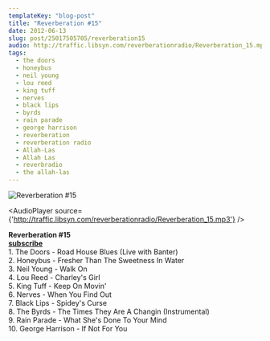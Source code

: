 ```yaml
---
templateKey: "blog-post"
title: "Reverberation #15"
date: 2012-06-13
slug: post/25017505705/reverberation15
audio: http://traffic.libsyn.com/reverberationradio/Reverberation_15.mp3
tags:
  - the doors
  - honeybus
  - neil young
  - lou reed
  - king tuff
  - nerves
  - black lips
  - byrds
  - rain parade
  - george harrison
  - reverberation
  - reverberation radio
  - Allah-Las
  - Allah Las
  - reverbradio
  - the allah-las
---
```


![Reverberation #15](../images/4a8c2898035e976e3727290d73840d5feabf65dac31a343b5b3c805d83bc0e3a.jpg)

<AudioPlayer source={'http://traffic.libsyn.com/reverberationradio/Reverberation_15.mp3'} />

<p><strong>Reverberation #15<br /><a href="http://itunes.apple.com/us/podcast/reverberation-radio/id520739212?ign-mpt=uo%3D4" title="subscribe" target="_blank">subscribe</a><br /></strong>1. The Doors - Road House Blues (Live with Banter)<br />2. Honeybus - Fresher Than The Sweetness In Water<br />3. Neil Young - Walk On<br />4. Lou Reed - Charley's Girl<br />5. King Tuff - Keep On Movin'<br />6. Nerves - When You Find Out<br />7. Black Lips - Spidey's Curse<br />8. The Byrds - The Times They Are A Changin (Instrumental)<br />9. Rain Parade - What She's Done To Your Mind<br />10. George Harrison - If Not For You</p>
